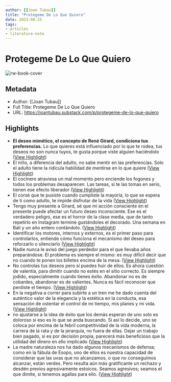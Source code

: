 ```yaml
---
author: [[Joan Tubau]]
title: "Protegeme De Lo Que Quiero"
date: 2023-08-25
tags: 
- articles
- literature-note
---
```

# Protegeme De Lo Que Quiero

![rw-book-cover](https://substackcdn.com/image/fetch/f_auto,q_auto:good,fl_progressive:steep/https%3A%2F%2Fsubstack-post-media.s3.amazonaws.com%2Fpublic%2Fimages%2F60d4d2d8-c8be-4bc2-a488-7b706540b73e_1600x1192.jpeg)

## Metadata
- Author: [[Joan Tubau]]
- Full Title: Protegeme De Lo Que Quiero
- URL: https://joantubau.substack.com/p/protegeme-de-lo-que-quiero

## Highlights
- **El deseo mimético, el concepto de René Girard, condiciona tus preferencias.** Lo que quieres está influenciado por lo que te rodea, tus deseos no son nunca tuyos, te gusta porque viste alguien haciéndolo ([View Highlight](https://read.readwise.io/read/01gxh0y7rqc65ffgxn0sddva7w))
- El niño, a diferencia del adulto, no sabe mentir en las preferencias. Solo el adulto tiene la ridícula habilidad de mentirse en lo que quiere ([View Highlight](https://read.readwise.io/read/01gxh0ykw3z32v286bet9x94mg))
- El cocinero atraviesa un mal momento pero enciende los fogones y todos los problemas desaparecen. Las tareas, si te las tomas en serio, tienen ese efecto liberador ([View Highlight](https://read.readwise.io/read/01gxh0zd2ejdqzfqqs1ys88rrj))
- El corsé que te pusiste cuando cumpliste la mayoría, lo que se espera de ti como adulto, te impide disfrutar de la vida ([View Highlight](https://read.readwise.io/read/01gxh11k2mf4j55mdgaz743xfy))
- Tengo muy presente a Girard, sé que mi acción consciente en el presente puede afectar un futuro deseo inconsciente. Ese es el verdadero peligro, ese es el horror de la clase media, que de tanto repetirlo en Instagram termine gustándoles el decorado. Una semana en Bali y un año entero contándolo. ([View Highlight](https://read.readwise.io/read/01gxh136pxs7z2p5x5c8byaq2d))
- Identificar los motores, internos y externos, es el primer paso para controlarlos, entiende cómo funciona el mecanismo del deseo para reforzarlo o silenciarlo ([View Highlight](https://read.readwise.io/read/01gxh14pgab07ptzecac8nf9sh))
- Nadie nunca le avisó del juego perdedor para el que llevaba años preparándose. El problema es siempre el mismo: es muy difícil decir que no cuando te ponen los billetes encima de la mesa. ([View Highlight](https://read.readwise.io/read/01gxh1cwj9aazr7bym939jzt66))
- No controlas tus deseos pero sí puedes huir de ellos. Es ahora cuestión de valentía, para dimitir cuando no estés en el sitio correcto. Es siempre jodido, especialmente cuando tienes éxito. Abandonar no es de cobardes, abandonar es de valientes. Nunca es fácil reconocer que perdiste el tiempo. ([View Highlight](https://read.readwise.io/read/01gxh1ek5x8kcfr0bcymh2bm9h))
- En la negativa a correr para subirte a un tren me he dado cuenta del auténtico valor de la elegancia y la estética en la conducta, esa sensación de ostentar el control de mi tiempo, mis planes y mi vida. ([View Highlight](https://read.readwise.io/read/01gxh1f9dqwv5yyx12ch97n220))
- no ajustarse a la idea de éxito que los demás esperan de uno solo es doloroso si eso es lo que se anda buscando. Si así lo decide, uno se coloca por encima de la febril competitividad de la vida moderna, la carrera de la rata y de la jerarquía, no fuera de ellas. Dejar un trabajo bien pagado, si es por decisión propia, parecerá más beneficioso que la utilidad del dinero en ello implicado ([View Highlight](https://read.readwise.io/read/01gxh1g27q6f7aac2nfmss4bbf))
- La madre naturaleza nos ha dado algunos mecanismos de defensa; como en la fábula de Esopo, uno de ellos es nuestra capacidad de considerar que las uvas que no alcanzamos, o que no conseguimos alcanzar, están verdes. Pero resulta aún más gratificante un rechazo y desdén previos agresivamente estoicos. Seamos agresivos; seamos el que dimite, si tenemos agallas para ello. ([View Highlight](https://read.readwise.io/read/01gxh1hx262knqgj58560kjx05))
